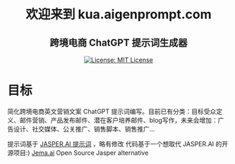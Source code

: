 

<h1 align="center">欢迎来到 kua.aigenprompt.com</h1>
<h2 align="center">跨境电商 ChatGPT 提示词生成器</h2>
<p align="center">
  <a href="https://opensource.org/licenses/MIT" target="_blank">
    <img alt="License: MIT License" src="https://img.shields.io/badge/License-MIT License-yellow.svg" />
  </a>
</p>

# 目标
简化跨境电商英文营销文案 ChatGPT 提示词编写。目前已有分类：目标受众定义、邮件营销、产品发布邮件、潜在客户培养邮件、blog写作，未来会增加：广告设计、社交媒体、公关推广、销售脚本、销售推广...


提示词基于 [JASPER.AI 提示词](https://www.jasper.ai/blog/ai-prompts-for-business) ，略有修改
代码基于一个想取代 JASPER.AI 的开源项目:) [Jema.ai](https://jema.ai) Open Source Jasper alternative


